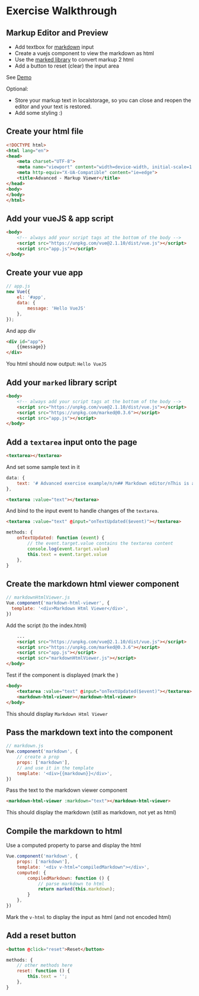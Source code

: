 # Exercise Walkthrough
## Markup Editor and Preview

- Add textbox for [markdown](https://github.com/adam-p/markdown-here/wiki/Markdown-Cheatsheet) input
- Create a vuejs component to view the markdown as html
- Use the [marked library](https://github.com/chjj/marked) to convert markup 2 html
- Add a button to reset (clear) the input area

See [Demo](http://spurious-veil.surge.sh)

Optional:

- Store your markup text in localstorage, so you can close and reopen the editor and your text is restored.
- Add some styling :)

## Create your html file

```html
<!DOCTYPE html>
<html lang="en">
<head>
    <meta charset="UTF-8">
    <meta name="viewport" content="width=device-width, initial-scale=1.0">
    <meta http-equiv="X-UA-Compatible" content="ie=edge">
    <title>Advanced - Markup Viewer</title>
</head>
<body>
</body>
</html>
```

## Add your vueJS & app script

```html
<body>
    <!-- always add your script tags at the bottom of the body -->
    <script src="https://unpkg.com/vue@2.1.10/dist/vue.js"></script>
    <script src="app.js"></script>
</body>
```

## Create your vue app

```js
// app.js
new Vue({
    el: '#app',
    data: {
        message: 'Hello VueJS'
    },
});
```

And app div

```html
<div id="app">
    {{message}}
</div>
```

You html should now output: ```Hello VueJS```

## Add your ```marked``` library script

```html
<body>
    <!-- always add your script tags at the bottom of the body -->
    <script src="https://unpkg.com/vue@2.1.10/dist/vue.js"></script>
    <script src="https://unpkg.com/marked@0.3.6"></script>
    <script src="app.js"></script>
</body>

```

## Add a ```textarea``` input onto the page

```html
<textarea></textarea>
```

And set some sample text in it

```js
data: {
    text: '# Advanced exercise example/n/n## Markdown editor/nThis is a basic markdown text',
},
```

```html
<textarea :value="text"></textarea>
```

And bind to the input event to handle changes of the ```textarea```.

```html
<textarea :value="text" @input="onTextUpdated($event)"></textarea>
```

```js
methods: {
    onTextUpdated: function (event) {
        // the event.target.value contains the textarea content
        console.log(event.target.value)
        this.text = event.target.value
    },
}
```

## Create the markdown html viewer component

```js
// markdownHtmlViewer.js
Vue.component('markdown-html-viewer', {
  template: '<div>Markdown Html Viewer</div>',
})
```

Add the script (to the index.html)

```html
    ...
    <script src="https://unpkg.com/vue@2.1.10/dist/vue.js"></script>
    <script src="https://unpkg.com/marked@0.3.6"></script>
    <script src="app.js"></script>
    <script scr="markdownHtmlViewer.js"></script>
</body>
```

Test if the component is displayed (mark the )

```html
<body>
    <textarea :value="text" @input="onTextUpdated($event)"></textarea>
    <markdown-html-viewer></markdown-html-viewer>
</body>
```

This should display ```Markdown Html Viewer```

## Pass the markdown text into the component

```js
// markdown.js
Vue.component('markdown', {
    // create a prop
    props: ['markdown'],
    // and use it in the template
    template: '<div>{{markdown}}</div>',
})
```

Pass the text to the markdown viewer component

```html
<markdown-html-viewer :markdown="text"></markdown-html-viewer>
```

This should display the markdown (still as markdown, not yet as html)

## Compile the markdown to html

Use a computed property to parse and display the html

```js
Vue.component('markdown', {
    props: ['markdown'],
    template: '<div v-html="compiledMarkdown"></div>',
    computed: {
        compiledMarkdown: function () {
            // parse markdown to html
            return marked(this.markdown);
        }
    },
})
```

Mark the ```v-html``` to display the input as html (and not encoded html)

## Add a reset button

```html
<button @click="reset">Reset</button>
```

```js
methods: {
    // other methods here
    reset: function () {
        this.text = '';
    },
}
```
